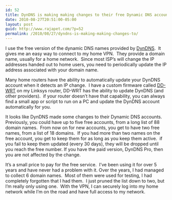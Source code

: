 ```yaml
---
id: 52
title: DynDNS is making making changes to their free Dynamic DNS accounts
date: 2010-08-27T20:51:00-05:00
layout: post
guid: http://www.rajapet.com/?p=52
permalink: /2010/08/27/dyndns-is-making-making-changes-to/
---
```

I use the free version of the dynamic DNS names provided by [DynDNS](http://www.dyndns.com/ "DynDNS.com - Free Domain Name, Managed DNS, Email Services").  It gives me an easy way to connect to my home VPN.  They provide a domain name, usually for a home network.  Since most ISP’s will change the IP addresses handed out to home users, you need to periodically update the IP address associated with your domain name.

Many home routers have the ability to automatically update your DynDNS account when it detects an IP change.  I have a custom firmware called [DD-WRT](http://www.dd-wrt.com/site/index) on my Linksys router, DD-WRT has the ability to update DynDNS (and other providers).  if your router doesn’t have that capability, you can always find a small app or script to run on a PC and update the DynDNS account automatically for you.

It looks like DynDNS made some changes to their Dynamic DNS accounts.  Previously, you could have up to five free accounts, from a long list of 88 domain names.  From now on for new accounts, you get to have two free names, from a list of 18 domains.  If you had more than two names on the free account, you get to keep them for as long as you keep them active.  if you fail to keep them updated (every 30 days), they will be dropped until you reach the free number. If you have the paid version, DynDNS Pro, then you are not affected by the change.  

It’s a small price to pay for the free service.  I’ve been using it for over 5 years and have never had a problem with it. Over the years, I had managed to collect 6 domain names.  Most of them were used for testing, I had completely forgotten that I had them.  I just pruned the list down to two, but I’m really only using one.  With the VPN, I can securely log into my home network while I’m on the road and have full access to my network.